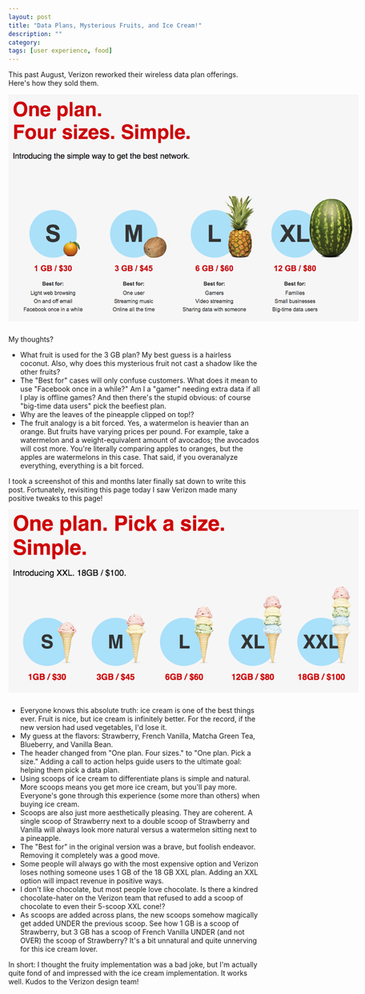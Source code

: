 ```yaml
---
layout: post
title: "Data Plans, Mysterious Fruits, and Ice Cream!"
description: ""
category: 
tags: [user experience, food]
---
```


This past August, Verizon reworked their wireless data plan offerings. Here's how they sold them. 

<div>
	<img class="rounded-corners" style="max-width: 700px; border: 0px solid #555555;" src="/assets/images/posts/2015-11-09/before.png"/>
	<p class="caption-text" style="line-height: 1.5em; margin-bottom: 24px;"><strong></strong></p>
</div>

My thoughts?

* What fruit is used for the 3 GB plan? My best guess is a hairless coconut. Also, why does this mysterious fruit not cast a shadow like the other fruits?
* The "Best for" cases will only confuse customers. What does it mean to use "Facebook once in a while?" Am I a "gamer" needing extra data if all I play is offline games? And then there's the stupid obvious: of course "big-time data users" pick the beefiest plan.
* Why are the leaves of the pineapple clipped on top!?
* The fruit analogy is a bit forced. Yes, a watermelon is heavier than an orange. But fruits have varying prices per pound. For example, take a watermelon and a weight-equivalent amount of avocados; the avocados will cost more. You're literally comparing apples to oranges, but the apples are watermelons in this case. That said, if you overanalyze everything, everything is a bit forced. 

I took a screenshot of this and months later finally sat down to write this post. Fortunately, revisiting this page today I saw Verizon made many positive tweaks to this page!

<div>
	<img class="rounded-corners" style="max-width: 700px; border: 0px solid #555555;" src="/assets/images/posts/2015-11-09/after.png"/>
	<p class="caption-text" style="line-height: 1.5em; margin-bottom: 24px;"><strong></strong></p>
</div>

* Everyone knows this absolute truth: ice cream is one of the best things ever. Fruit is nice, but ice cream is infinitely better. For the record, if the new version had used vegetables, I'd lose it.
* My guess at the flavors: Strawberry, French Vanilla, Matcha Green Tea, Blueberry, and Vanilla Bean.  
* The header changed from "One plan. Four sizes." to "One plan. Pick a size." Adding a call to action helps guide users to the ultimate goal: helping them pick a data plan.
* Using scoops of ice cream to differentiate plans is simple and natural. More scoops means you get more ice cream, but you'll pay more. Everyone's gone through this experience (some more than others) when buying ice cream.
* Scoops are also just more aesthetically pleasing. They are coherent. A single scoop of Strawberry next to a double scoop of Strawberry and Vanilla will always look more natural versus a watermelon sitting next to a pineapple.  
* The "Best for" in the original version was a brave, but foolish endeavor. Removing it completely was a good move.
* Some people will always go with the most expensive option and Verizon loses nothing someone uses 1 GB of the 18 GB XXL plan. Adding an XXL option will impact revenue in positive ways. 
* I don't like chocolate, but most people love chocolate. Is there a kindred chocolate-hater on the Verizon team that refused to add a scoop of chocolate to even their 5-scoop XXL cone!?
* As scoops are added across plans, the new scoops somehow magically get added UNDER the previous scoop. See how 1 GB is a scoop of Strawberry, but 3 GB has a scoop of French Vanilla UNDER (and not OVER) the scoop of Strawberry? It's a bit unnatural and quite unnerving for this ice cream lover. 

In short: I thought the fruity implementation was a bad joke, but I'm actually quite fond of and impressed with the ice cream implementation. It works well. Kudos to the Verizon design team!

[1]: https://www.verizonwireless.com/landingpages/verizon-plan/
[2]: https://recode.net/2015/08/07/verizons-new-plans-are-simpler-not-necessarily-cheaper/